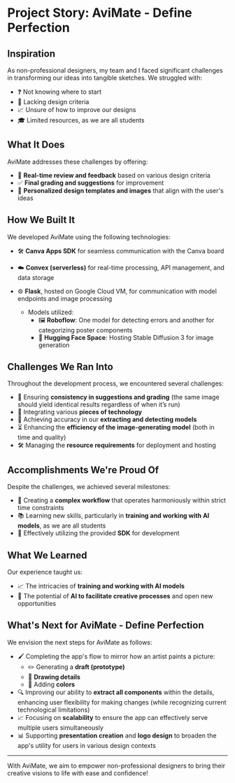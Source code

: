 # Project Story: AviMate - Define Perfection

## Inspiration
As non-professional designers, my team and I faced significant challenges in transforming our ideas into tangible sketches. We struggled with:

- ❓ Not knowing where to start
- 🎨 Lacking design criteria
- 📈 Unsure of how to improve our designs
- 🎓 Limited resources, as we are all students

## What It Does
AviMate addresses these challenges by offering:

- 📝 **Real-time review and feedback** based on various design criteria
- ✅ **Final grading and suggestions** for improvement
- 📐 **Personalized design templates and images** that align with the user's ideas

## How We Built It
We developed AviMate using the following technologies:

- 🛠️ **Canva Apps SDK** for seamless communication with the Canva board
- ☁️ **Convex (serverless)** for real-time processing, API management, and data storage
- ⚙️ **Flask**, hosted on Google Cloud VM, for communication with model endpoints and image processing

  - Models utilized:
    - 🖼️ **Roboflow**: One model for detecting errors and another for categorizing poster components
    - 🤖 **Hugging Face Space**: Hosting Stable Diffusion 3 for image generation

## Challenges We Ran Into
Throughout the development process, we encountered several challenges:

- 🔄 Ensuring **consistency in suggestions and grading** (the same image should yield identical results regardless of when it’s run)
- 🔗 Integrating various **pieces of technology**
- 🎯 Achieving accuracy in our **extracting and detecting models**
- ⏳ Enhancing the **efficiency of the image-generating model** (both in time and quality)
- 🛠️ Managing the **resource requirements** for deployment and hosting

## Accomplishments We're Proud Of
Despite the challenges, we achieved several milestones:

- 🎉 Creating a **complex workflow** that operates harmoniously within strict time constraints
- 📚 Learning new skills, particularly in **training and working with AI models**, as we are all students
- 🔧 Effectively utilizing the provided **SDK** for development

## What We Learned
Our experience taught us:

- 📈 The intricacies of **training and working with AI models**
- 🌟 The potential of **AI to facilitate creative processes** and open new opportunities

## What's Next for AviMate - Define Perfection
We envision the next steps for AviMate as follows:

- 🖌️ Completing the app's flow to mirror how an artist paints a picture: 
  - ✏️ Generating a **draft (prototype)**
  - 🎨 **Drawing details**
  - 🌈 Adding **colors**
- 🔍 Improving our ability to **extract all components** within the details, enhancing user flexibility for making changes (while recognizing current technological limitations)
- 📈 Focusing on **scalability** to ensure the app can effectively serve multiple users simultaneously
- 📊 Supporting **presentation creation** and **logo design** to broaden the app's utility for users in various design contexts

---

With AviMate, we aim to empower non-professional designers to bring their creative visions to life with ease and confidence!
